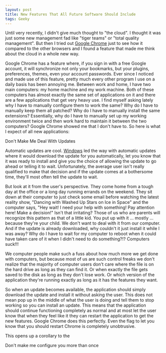 ```yaml
---
layout: post
title: New Features That All Future Software Should Include
tags: Geeky
---
```


Until very recently, I didn't give much thought to "the cloud". I thought it was just some new management fad like "tiger teams" or "total quality management". But then I tried out [Google Chrome](http://www.google.com/chrome) just to see how it compared to the other browsers and I found a feature that made me think about the cloud in a whole new way.

Google Chrome has a feature where, if you sign in with a free Google account, it will synchronize not only your bookmarks, but your plugins, preferences, themes, even your account passwords. Ever since I noticed and made use of this feature, pretty much every other program I use on a daily basis has been annoying me. Between work and home, I have two main computers: my home machine and my work machine. Both of these computers has almost exactly the same set of applications on it and there are a few applications that get very heavy use. I find myself asking lately why I have to manually configure them to work the same? Why do I have to manually keep them all patched? Why do I have to manually install the same extensions? Essentially, why do I have to manually set up my working environment twice and then work hard to maintain it between the two computers? Google Chrome showed me that I don't have to. So here is what I expect of all new applications:

Don't Make Me Deal With Updates

Automatic updates are cool. [Windows](http://www.microsoft.com/windows) led the way with automatic updates where it would download the update for you automatically, let you know that it was ready to install and give you the choice of allowing the update to go ahead or telling it to wait. Unfortunately, the average user isn't really qualified to make that decision and if the update comes at a bothersome time, they'll most often tell the update to wait.

But look at it from the user's perspective. They come home from a tough day at the office or a long day running errands on the weekend. They sit down at their computer to just check some email before watching the latest reality show, "Dancing with Washed Up Stars on Ice in Space" and the computer says, "Hey wait! I need your help with something! Pay attention here! Make a decision!" Isn't that irritating? Those of us who are parents will recognize this pattern as that of a little kid. You put up with it ... mostly ... because they're your child. We don't want to deal with it from our computer. And if the update is already downloaded, why couldn't it just install it while I was away? Why do I have to wait for my computer to reboot when it could have taken care of it when I didn't need to do something?!? Computers suck!!!

We computer people make such a fuss about how much more we get done with computers, but because most of us are such control freaks we don't realize that the majority of computer users don't care where the file is on the hard drive as long as they can find it. Or when exactly the file gets saved to the disk as long as they don't lose work. Or which version of the application they're running exactly as long as it has the features they want.

So when an update becomes available, the application should simply download the update and install it without asking the user. This does not mean pop up in the middle of what the user is doing and tell them to stop working so you can install an update. This means that the application should continue functioning completely as normal and at most let the user know that when they feel like it they can restart the application to get the new features. Google Chrome does this perfectly. Even the flag to let you know that you should restart Chrome is completely unobtrusive.

This opens up a corollary to the

Don't make me configure you more than once
